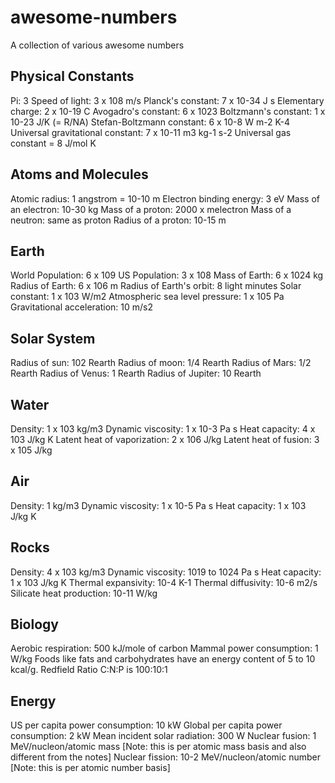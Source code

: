 # awesome-numbers
A collection of various awesome numbers

## Physical Constants

Pi: 3
Speed of light: 3 x 108 m/s
Planck's constant:  7 x 10-34 J s
Elementary charge: 2 x 10-19 C
Avogadro's constant: 6 x 1023
Boltzmann's constant: 1 x 10-23 J/K (= R/NA)
Stefan-Boltzmann constant: 6 x 10-8 W m-2 K-4
Universal gravitational constant:  7 x 10-11 m3 kg-1 s-2
Universal gas constant = 8 J/mol K

## Atoms and Molecules

Atomic radius: 1 angstrom = 10-10 m
Electron binding energy: 3 eV
Mass of an electron: 10-30 kg
Mass of a proton: 2000 x melectron
Mass of a neutron: same as proton
Radius of a proton: 10-15 m

## Earth

World Population: 6 x 109
US Population: 3 x 108
Mass of Earth: 6 x 1024 kg
Radius of Earth: 6 x 106 m
Radius of Earth's orbit: 8 light minutes
Solar constant: 1 x 103 W/m2
Atmospheric sea level pressure: 1 x 105 Pa
Gravitational acceleration: 10 m/s2

## Solar System

Radius of sun: 102 Rearth
Radius of moon:  1/4 Rearth
Radius of Mars: 1/2 Rearth
Radius of Venus: 1 Rearth
Radius of Jupiter: 10 Rearth

## Water

Density: 1 x 103 kg/m3
Dynamic viscosity: 1 x 10-3 Pa s
Heat capacity: 4 x 103 J/kg K
Latent heat of vaporization: 2 x 106 J/kg
Latent heat of fusion: 3 x 105 J/kg

## Air

Density: 1 kg/m3
Dynamic viscosity: 1 x 10-5 Pa s
Heat capacity: 1 x 103 J/kg K

## Rocks

Density: 4 x 103 kg/m3
Dynamic viscosity: 1019 to 1024 Pa s
Heat capacity: 1 x 103 J/kg K
Thermal expansivity: 10-4 K-1
Thermal diffusivity: 10-6 m2/s
Silicate heat production: 10-11 W/kg

## Biology

Aerobic respiration: 500 kJ/mole of carbon
Mammal power consumption: 1 W/kg
Foods like fats and carbohydrates have an energy content of 5 to 10 kcal/g. 
Redfield Ratio C:N:P is 100:10:1

## Energy

US per capita power consumption: 10 kW
Global per capita power consumption: 2 kW
Mean incident solar radiation: 300 W
Nuclear fusion: 1 MeV/nucleon/atomic mass [Note: this is per atomic mass basis and also different from the notes]
Nuclear fission:  10-2 MeV/nucleon/atomic number [Note: this is per atomic number basis]
